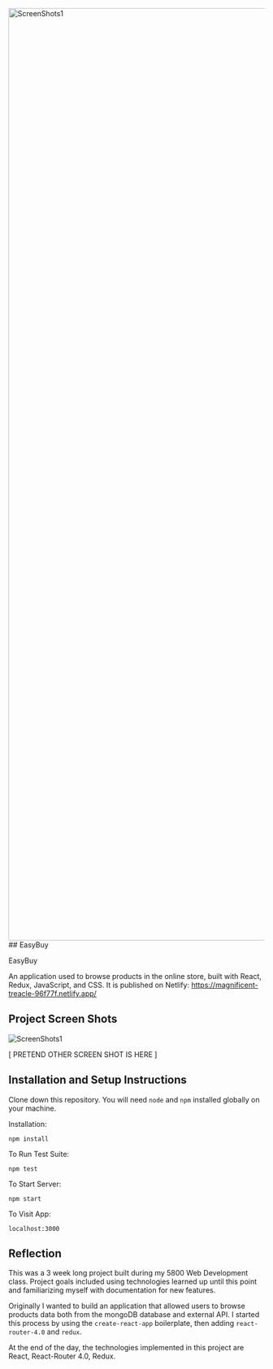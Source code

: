 <img width="1836" alt="ScreenShots1" src="https://github.com/cerfking/EasyBuy/assets/117816898/5823b818-cb26-4a59-86b3-ede7906abd1f">## EasyBuy

EasyBuy

An application used to browse products in the online store, built with React, Redux, JavaScript, and CSS. It is published on Netlify: https://magnificent-treacle-96f77f.netlify.app/

## Project Screen Shots

![ScreenShots1](./ScreenShots/ScreenShots1)

[ PRETEND OTHER SCREEN SHOT IS HERE ]

## Installation and Setup Instructions

Clone down this repository. You will need `node` and `npm` installed globally on your machine.  

Installation:

`npm install`  

To Run Test Suite:  

`npm test`  

To Start Server:

`npm start`  

To Visit App:

`localhost:3000`  

## Reflection

This was a 3 week long project built during my 5800 Web Development class. Project goals included using technologies learned up until this point and familiarizing myself with documentation for new features.  

Originally I wanted to build an application that allowed users to browse products data both from the mongoDB database and external API. I started this process by using the `create-react-app` boilerplate, then adding `react-router-4.0` and `redux`.  

At the end of the day, the technologies implemented in this project are React, React-Router 4.0, Redux. 
